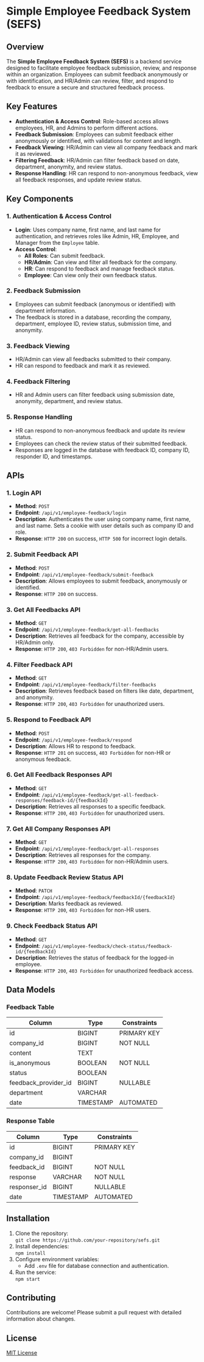 # Simple Employee Feedback System (SEFS)

## Overview
The **Simple Employee Feedback System (SEFS)** is a backend service designed to facilitate employee feedback submission, review, and response within an organization. Employees can submit feedback anonymously or with identification, and HR/Admin can review, filter, and respond to feedback to ensure a secure and structured feedback process.

## Key Features
- **Authentication & Access Control**: Role-based access allows employees, HR, and Admins to perform different actions.
- **Feedback Submission**: Employees can submit feedback either anonymously or identified, with validations for content and length.
- **Feedback Viewing**: HR/Admin can view all company feedback and mark it as reviewed.
- **Filtering Feedback**: HR/Admin can filter feedback based on date, department, anonymity, and review status.
- **Response Handling**: HR can respond to non-anonymous feedback, view all feedback responses, and update review status.

## Key Components

### 1. Authentication & Access Control
- **Login**: Uses company name, first name, and last name for authentication, and retrieves roles like Admin, HR, Employee, and Manager from the `Employee` table.
- **Access Control**:
  - **All Roles**: Can submit feedback.
  - **HR/Admin**: Can view and filter all feedback for the company.
  - **HR**: Can respond to feedback and manage feedback status.
  - **Employee**: Can view only their own feedback status.

### 2. Feedback Submission
- Employees can submit feedback (anonymous or identified) with department information.
- The feedback is stored in a database, recording the company, department, employee ID, review status, submission time, and anonymity.

### 3. Feedback Viewing
- HR/Admin can view all feedbacks submitted to their company.
- HR can respond to feedback and mark it as reviewed.

### 4. Feedback Filtering
- HR and Admin users can filter feedback using submission date, anonymity, department, and review status.

### 5. Response Handling
- HR can respond to non-anonymous feedback and update its review status.
- Employees can check the review status of their submitted feedback.
- Responses are logged in the database with feedback ID, company ID, responder ID, and timestamps.

## APIs

### 1. **Login API**
- **Method**: `POST`
- **Endpoint**: `/api/v1/employee-feedback/login`
- **Description**: Authenticates the user using company name, first name, and last name. Sets a cookie with user details such as company ID and role.
- **Response**: `HTTP 200` on success, `HTTP 500` for incorrect login details.

### 2. **Submit Feedback API**
- **Method**: `POST`
- **Endpoint**: `/api/v1/employee-feedback/submit-feedback`
- **Description**: Allows employees to submit feedback, anonymously or identified.
- **Response**: `HTTP 200` on success.

### 3. **Get All Feedbacks API**
- **Method**: `GET`
- **Endpoint**: `/api/v1/employee-feedback/get-all-feedbacks`
- **Description**: Retrieves all feedback for the company, accessible by HR/Admin only.
- **Response**: `HTTP 200`, `403 Forbidden` for non-HR/Admin users.

### 4. **Filter Feedback API**
- **Method**: `GET`
- **Endpoint**: `/api/v1/employee-feedback/filter-feedbacks`
- **Description**: Retrieves feedback based on filters like date, department, and anonymity.
- **Response**: `HTTP 200`, `403 Forbidden` for unauthorized users.

### 5. **Respond to Feedback API**
- **Method**: `POST`
- **Endpoint**: `/api/v1/employee-feedback/respond`
- **Description**: Allows HR to respond to feedback.
- **Response**: `HTTP 201` on success, `403 Forbidden` for non-HR or anonymous feedback.

### 6. **Get All Feedback Responses API**
- **Method**: `GET`
- **Endpoint**: `/api/v1/employee-feedback/get-all-feedback-responses/feedback-id/{feedbackId}`
- **Description**: Retrieves all responses to a specific feedback.
- **Response**: `HTTP 200`, `403 Forbidden` for unauthorized users.

### 7. **Get All Company Responses API**
- **Method**: `GET`
- **Endpoint**: `/api/v1/employee-feedback/get-all-responses`
- **Description**: Retrieves all responses for the company.
- **Response**: `HTTP 200`, `403 Forbidden` for non-HR/Admin users.

### 8. **Update Feedback Review Status API**
- **Method**: `PATCH`
- **Endpoint**: `/api/v1/employee-feedback/feedbackId/{feedbackId}`
- **Description**: Marks feedback as reviewed.
- **Response**: `HTTP 200`, `403 Forbidden` for non-HR users.

### 9. **Check Feedback Status API**
- **Method**: `GET`
- **Endpoint**: `/api/v1/employee-feedback/check-status/feedback-id/{feedbackId}`
- **Description**: Retrieves the status of feedback for the logged-in employee.
- **Response**: `HTTP 200`, `403 Forbidden` for unauthorized feedback access.

## Data Models

### Feedback Table
| Column               | Type       | Constraints          |
|----------------------|------------|----------------------|
| id                   | BIGINT     | PRIMARY KEY          |
| company_id           | BIGINT     | NOT NULL             |
| content              | TEXT       |                      |
| is_anonymous         | BOOLEAN    | NOT NULL             |
| status               | BOOLEAN    |                      |
| feedback_provider_id | BIGINT     | NULLABLE             |
| department           | VARCHAR    |                      |
| date                 | TIMESTAMP  | AUTOMATED            |

### Response Table
| Column       | Type       | Constraints          |
|--------------|------------|----------------------|
| id           | BIGINT     | PRIMARY KEY          |
| company_id   | BIGINT     |                      |
| feedback_id  | BIGINT     | NOT NULL             |
| response     | VARCHAR    | NOT NULL             |
| responser_id | BIGINT     | NULLABLE             |
| date         | TIMESTAMP  | AUTOMATED            |

## Installation
1. Clone the repository:  
   `git clone https://github.com/your-repository/sefs.git`
2. Install dependencies:  
   `npm install`
3. Configure environment variables:
   - Add `.env` file for database connection and authentication.
4. Run the service:  
   `npm start`

## Contributing
Contributions are welcome! Please submit a pull request with detailed information about changes.

## License
[MIT License](LICENSE)
